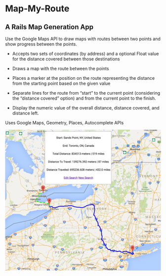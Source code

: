 # Map-My-Route

## A Rails Map Generation App

Use the Google Maps API to draw maps with routes between two points and show progress between the points.

* Accepts two sets of coordinates (by address) and a optional Float value for the distance covered between those destinations
* Draws a map with the route between the points
* Places a marker at the position on the route representing the distance from the starting point based on the given value

* Separate lines for the route from “start” to the current point (considering the “distance covered” option) and from the current point to the finish.
* Display the numeric value of the overall distance, distance covered, and distance left.

Uses Google Maps, Geometry, Places, Autocomplete APIs

![inline](./public/MapMyRoute.png)
